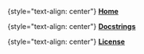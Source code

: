 {style="text-align: center"}
[**Home**](README.md)

{style="text-align: center"}
[**Docstrings**](docstrings.md)

{style="text-align: center"}
[**License**](LICENSE.md)
